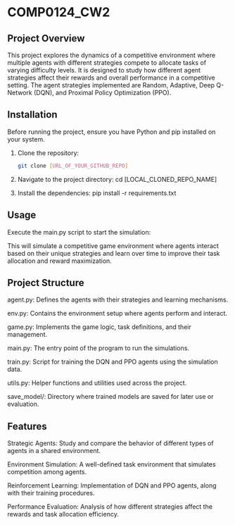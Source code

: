 # COMP0124_CW2

## Project Overview

This project explores the dynamics of a competitive environment where multiple agents with different strategies compete to allocate tasks of varying difficulty levels. It is designed to study how different agent strategies affect their rewards and overall performance in a competitive setting. The agent strategies implemented are Random, Adaptive, Deep Q-Network (DQN), and Proximal Policy Optimization (PPO).

## Installation

Before running the project, ensure you have Python and pip installed on your system.

1. Clone the repository:
   ```sh
   git clone [URL_OF_YOUR_GITHUB_REPO]

2. Navigate to the project directory:
    cd [LOCAL_CLONED_REPO_NAME]

3. Install the dependencies:
    pip install -r requirements.txt

## Usage

Execute the main.py script to start the simulation:

This will simulate a competitive game environment where agents interact based on their unique strategies and learn over time to improve their task allocation and reward maximization.

## Project Structure

agent.py: Defines the agents with their strategies and learning mechanisms.

env.py: Contains the environment setup where agents perform and interact.

game.py: Implements the game logic, task definitions, and their management.

main.py: The entry point of the program to run the simulations.

train.py: Script for training the DQN and PPO agents using the simulation data.

utils.py: Helper functions and utilities used across the project.

save_model/: Directory where trained models are saved for later use or evaluation.

## Features

Strategic Agents: Study and compare the behavior of different types of agents in a shared environment.

Environment Simulation: A well-defined task environment that simulates competition among agents.

Reinforcement Learning: Implementation of DQN and PPO agents, along with their training procedures.

Performance Evaluation: Analysis of how different strategies affect the rewards and task allocation efficiency.
